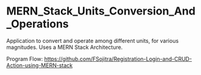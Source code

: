 # MERN_Stack_Units_Conversion_And_Operations
Application to convert and operate among different units, for various magnitudes. Uses a MERN Stack Architecture.


Program Flow:
https://github.com/FSojitra/Registration-Login-and-CRUD-Action-using-MERN-stack
